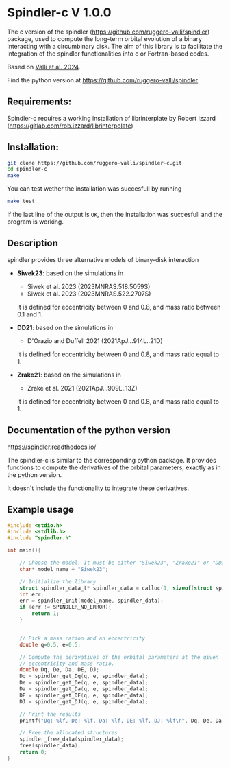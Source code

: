 # Spindler-c V 1.0.0
The c version of the spindler (https://github.com/ruggero-valli/spindler) package, used to compute the long-term orbital evolution of a binary interacting with a circumbinary disk.
The aim of this library is to facilitate the integration of the spindler functionalities
into c or Fortran-based codes.


Based on [Valli et al. 2024](https://arxiv.org/abs/2401.17355).

Find the python version at https://github.com/ruggero-valli/spindler

## Requirements:
Spindler-c requires a working installation of librinterplate by Robert Izzard (https://gitlab.com/rob.izzard/librinterpolate)

## Installation:
```bash
git clone https://github.com/ruggero-valli/spindler-c.git
cd spindler-c
make
```
You can test wether the installation was succesfull by running
```bash
make test
```
If the last line of the output is `OK`, then the installation was succesfull and the program is working.

## Description
spindler provides three alternative models of binary-disk interaction
- **Siwek23**: based on the simulations in
   - Siwek et al. 2023 (2023MNRAS.518.5059S)
   - Siwek et al. 2023 (2023MNRAS.522.2707S)
    
    It is defined for eccentricity between 0 and 0.8, and mass ratio between 0.1
    and 1.
- **DD21**: based on the simulations in
    - D'Orazio and Duffell 2021 (2021ApJ...914L..21D)
    
    It is defined for eccentricity between 0 and 0.8, and mass ratio equal to 1.
- **Zrake21**: based on the simulations in
    - Zrake et al. 2021 (2021ApJ...909L..13Z)
    
    It is defined for eccentricity between 0 and 0.8, and mass ratio equal to 1.

## Documentation of the python version
https://spindler.readthedocs.io/

The spindler-c is similar to the corresponding python package. It provides
functions to compute the derivatives of the orbital parameters, exactly as in
the python version.

It doesn't include the functionality to integrate these derivatives.

## Example usage

```c
#include <stdio.h>
#include <stdlib.h>
#include "spindler.h"

int main(){

    // Choose the model. It must be either "Siwek23", "Zrake21" or "DD21".
    char* model_name = "Siwek23";

    // Initialize the library
    struct spindler_data_t* spindler_data = calloc(1, sizeof(struct spindler_data_t));
    int err;
    err = spindler_init(model_name, spindler_data);
    if (err != SPINDLER_NO_ERROR){
        return 1;
    }


    // Pick a mass ration and an eccentricity
    double q=0.5, e=0.5;

    // Compute the derivatives of the orbital parameters at the given
    // eccentricity and mass ratio.
    double Dq, De, Da, DE, DJ;
    Dq = spindler_get_Dq(q, e, spindler_data);
    De = spindler_get_De(q, e, spindler_data);
    Da = spindler_get_Da(q, e, spindler_data);
    DE = spindler_get_DE(q, e, spindler_data);
    DJ = spindler_get_DJ(q, e, spindler_data);

    // Print the results
    printf("Dq: %lf, De: %lf, Da: %lf, DE: %lf, DJ: %lf\n", Dq, De, Da, DE, DJ);

    // Free the allocated structures
    spindler_free_data(spindler_data);
    free(spindler_data);
    return 0;
}
```
